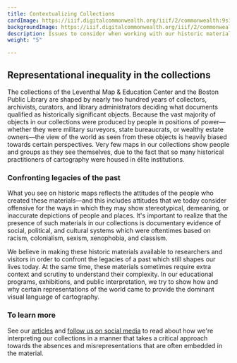 ```yaml
---
title: Contextualizing Collections
cardImage: https://iiif.digitalcommonwealth.org/iiif/2/commonwealth:9s161f06b/539,1204,1434,681/,1200/0/default.jpg
backgroundImage: https://iiif.digitalcommonwealth.org/iiif/2/commonwealth:9s161f06b/539,1204,1434,681/,1200/0/default.jpg
description: Issues to consider when working with our historic materials
weight: "5"

---
```

## Representational inequality in the collections

The collections of the Leventhal Map & Education Center and the Boston Public Library are shaped by nearly two hundred years of collectors, archivists, curators, and library administrators deciding what documents qualified as historically significant objects. Because the vast majority of objects in our collections were produced by people in positions of power—whether they were military surveyors, state bureaucrats, or wealthy estate owners—the view of the world as seen from these objects is heavily biased towards certain perspectives. Very few maps in our collections show people and groups as they see themselves, due to the fact that so many historical practitioners of cartography were housed in élite institutions.


### Confronting legacies of the past

What you see on historic maps reflects the attitudes of the people who created these materials—and this includes attitudes that we today consider offensive for the ways in which they may show stereotypical, demeaning, or inaccurate depictions of people and places. It's important to realize that the presence of such materials in our collections is documentary evidence of social, political, and cultural systems which were oftentimes based on racism, colonialism, sexism, xenophobia, and classism. 

We believe in making these historic materials available to researchers and visitors in order to confront the legacies of a past which still shapes our lives today. At the same time, these materials sometimes require extra context and scrutiny to understand their complexity. In our educational programs, exhibitions, and public interpretation, we try to show how and why certain representations of the world came to provide the dominant visual language of cartography.

### To learn more

See our [articles](/articles) and [follow us on social media](/about/contact-connect) to read about how we're interpreting our collections in a manner that takes a critical approach towards the absences and misrepresentations that are often embedded in the material.